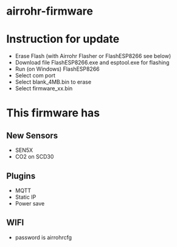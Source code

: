 

# airrohr-firmware

# Instruction for update 
* Erase Flash (with Airrohr Flasher or FlashESP8266 see below)
* Download file FlashESP8266.exe and esptool.exe for flashing
* Run (on Windows) FlashESP8266
* Select com port
* Select blank_4MB.bin to erase
* Select firmware_xx.bin

# This firmware has
## New Sensors
* SEN5X
* CO2 on SCD30

## Plugins
* MQTT
* Static IP
* Power save


## WIFI 
* password is airrohrcfg




